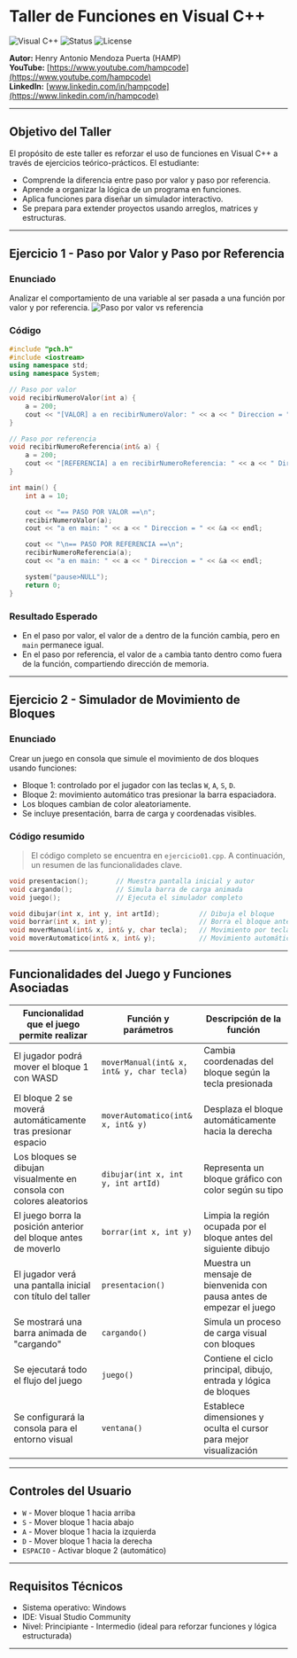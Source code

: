 
# Taller de Funciones en Visual C++
![Visual C++](https://img.shields.io/badge/C%2B%2B-Visual%20C%2B%2B-blue)
![Status](https://img.shields.io/badge/Status-Stable-brightgreen)
![License](https://img.shields.io/badge/License-MIT-yellow)

**Autor:** Henry Antonio Mendoza Puerta (HAMP)  
**YouTube:** [https://www.youtube.com/hampcode](https://www.youtube.com/hampcode)  
**LinkedIn:** [www.linkedin.com/in/hampcode](https://www.linkedin.com/in/hampcode)



---

## Objetivo del Taller

El propósito de este taller es reforzar el uso de funciones en Visual C++ a través de ejercicios teórico-prácticos. El estudiante:

* Comprende la diferencia entre paso por valor y paso por referencia.
* Aprende a organizar la lógica de un programa en funciones.
* Aplica funciones para diseñar un simulador interactivo.
* Se prepara para extender proyectos usando arreglos, matrices y estructuras.

---

## Ejercicio 1 - Paso por Valor y Paso por Referencia

### Enunciado

Analizar el comportamiento de una variable al ser pasada a una función por valor y por referencia.
![Paso por valor vs referencia](https://i0.wp.com/somoshackersdelaprogramacion.es/wp-content/uploads/2022/05/java-reference-value.gif?resize=500%2C241&ssl=1)

### Código

```cpp
#include "pch.h"
#include <iostream>
using namespace std;
using namespace System;

// Paso por valor
void recibirNumeroValor(int a) {
    a = 200;
    cout << "[VALOR] a en recibirNumeroValor: " << a << " Direccion = " << &a << endl;
}

// Paso por referencia
void recibirNumeroReferencia(int& a) {
    a = 200;
    cout << "[REFERENCIA] a en recibirNumeroReferencia: " << a << " Direccion = " << &a << endl;
}

int main() {
    int a = 10;

    cout << "== PASO POR VALOR ==\n";
    recibirNumeroValor(a);
    cout << "a en main: " << a << " Direccion = " << &a << endl;

    cout << "\n== PASO POR REFERENCIA ==\n";
    recibirNumeroReferencia(a);
    cout << "a en main: " << a << " Direccion = " << &a << endl;

    system("pause>NULL");
    return 0;
}
```

### Resultado Esperado

* En el paso por valor, el valor de `a` dentro de la función cambia, pero en `main` permanece igual.
* En el paso por referencia, el valor de `a` cambia tanto dentro como fuera de la función, compartiendo dirección de memoria.

---

## Ejercicio 2 - Simulador de Movimiento de Bloques

### Enunciado

Crear un juego en consola que simule el movimiento de dos bloques usando funciones:

* Bloque 1: controlado por el jugador con las teclas `W`, `A`, `S`, `D`.
* Bloque 2: movimiento automático tras presionar la barra espaciadora.
* Los bloques cambian de color aleatoriamente.
* Se incluye presentación, barra de carga y coordenadas visibles.

### Código resumido

> El código completo se encuentra en `ejercicio01.cpp`. A continuación, un resumen de las funcionalidades clave.

```cpp
void presentacion();       // Muestra pantalla inicial y autor
void cargando();           // Simula barra de carga animada
void juego();              // Ejecuta el simulador completo

void dibujar(int x, int y, int artId);          // Dibuja el bloque
void borrar(int x, int y);                      // Borra el bloque anterior
void moverManual(int& x, int& y, char tecla);   // Movimiento por teclado
void moverAutomatico(int& x, int& y);           // Movimiento automático
```

---

## Funcionalidades del Juego y Funciones Asociadas

| Funcionalidad que el juego permite realizar                          | Función y parámetros                      | Descripción de la función                                            |
| -------------------------------------------------------------------- | ----------------------------------------- | -------------------------------------------------------------------- |
| El jugador podrá mover el bloque 1 con WASD                          | `moverManual(int& x, int& y, char tecla)` | Cambia coordenadas del bloque según la tecla presionada              |
| El bloque 2 se moverá automáticamente tras presionar espacio         | `moverAutomatico(int& x, int& y)`         | Desplaza el bloque automáticamente hacia la derecha                  |
| Los bloques se dibujan visualmente en consola con colores aleatorios | `dibujar(int x, int y, int artId)`        | Representa un bloque gráfico con color según su tipo                 |
| El juego borra la posición anterior del bloque antes de moverlo      | `borrar(int x, int y)`                    | Limpia la región ocupada por el bloque antes del siguiente dibujo    |
| El jugador verá una pantalla inicial con título del taller           | `presentacion()`                          | Muestra un mensaje de bienvenida con pausa antes de empezar el juego |
| Se mostrará una barra animada de "cargando"                          | `cargando()`                              | Simula un proceso de carga visual con bloques                        |
| Se ejecutará todo el flujo del juego                                 | `juego()`                                 | Contiene el ciclo principal, dibujo, entrada y lógica de bloques     |
| Se configurará la consola para el entorno visual                     | `ventana()`                               | Establece dimensiones y oculta el cursor para mejor visualización    |

---

## Controles del Usuario

* `W` - Mover bloque 1 hacia arriba
* `S` - Mover bloque 1 hacia abajo
* `A` - Mover bloque 1 hacia la izquierda
* `D` - Mover bloque 1 hacia la derecha
* `ESPACIO` - Activar bloque 2 (automático)

---

## Requisitos Técnicos

* Sistema operativo: Windows
* IDE: Visual Studio Community
* Nivel: Principiante - Intermedio (ideal para reforzar funciones y lógica estructurada)

---

